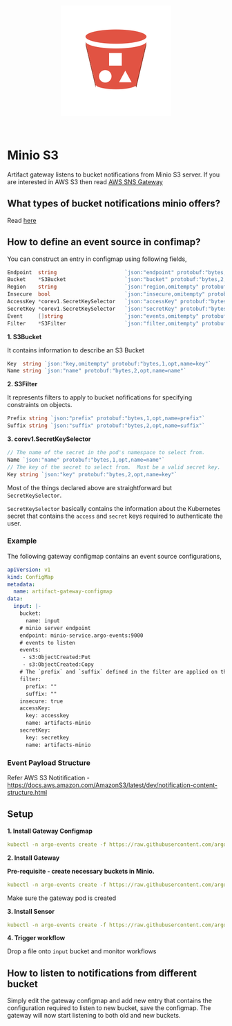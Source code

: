 <p align="center">
  <img src="https://github.com/argoproj/argo-events/blob/update-docs/docs/assets/s3.png?raw=true" alt="Minio S3"/>
</p>

<br/>


# Minio S3

Artifact gateway listens to bucket notifications from Minio S3 server. If you are interested in AWS S3 then 
read [AWS SNS Gateway]() 

## What types of bucket notifications minio offers?
Read [here](https://docs.minio.io/docs/minio-bucket-notification-guide.html)

## How to define an event source in confimap?
You can construct an entry in configmap using following fields,

```go
Endpoint  string                      `json:"endpoint" protobuf:"bytes,1,opt,name=endpoint"`
Bucket    *S3Bucket                   `json:"bucket" protobuf:"bytes,2,opt,name=bucket"`
Region    string                      `json:"region,omitempty" protobuf:"bytes,3,opt,name=region"`
Insecure  bool                        `json:"insecure,omitempty" protobuf:"varint,4,opt,name=insecure"`
AccessKey *corev1.SecretKeySelector   `json:"accessKey" protobuf:"bytes,5,opt,name=accessKey"`
SecretKey *corev1.SecretKeySelector   `json:"secretKey" protobuf:"bytes,6,opt,name=secretKey"`
Event     []string                    `json:"events,omitempty" protobuf:"bytes,7,opt,name=events"`
Filter    *S3Filter                   `json:"filter,omitempty" protobuf:"bytes,8,opt,name=filter"`
```

**1. S3Bucket** 

It contains information to describe an S3 Bucket
```go
Key  string `json:"key,omitempty" protobuf:"bytes,1,opt,name=key"`
Name string `json:"name" protobuf:"bytes,2,opt,name=name"`
```

**2. S3Filter**

It represents filters to apply to bucket nofifications for specifying constraints on objects.
```go
Prefix string `json:"prefix" protobuf:"bytes,1,opt,name=prefix"`
Suffix string `json:"suffix" protobuf:"bytes,2,opt,name=suffix"`
```

**3. corev1.SecretKeySelector**

```go
// The name of the secret in the pod's namespace to select from.
Name `json:"name" protobuf:"bytes,1,opt,name=name"`
// The key of the secret to select from.  Must be a valid secret key.
Key string `json:"key" protobuf:"bytes,2,opt,name=key"`
```

Most of the things declared above are straightforward but `SecretKeySelector`. 

`SecretKeySelector` basically contains the information about the Kubernetes secret that 
contains the `access` and `secret` keys required to authenticate the user.

### Example
The following gateway configmap contains an event source configurations,

```yaml
apiVersion: v1
kind: ConfigMap
metadata:
  name: artifact-gateway-configmap
data:
  input: |-
    bucket:
      name: input
    # minio server endpoint
    endpoint: minio-service.argo-events:9000
    # events to listen
    events: 
     - s3:ObjectCreated:Put
     - s3:ObjectCreated:Copy
    # The `prefix` and `suffix` defined in the filter are applied on the key that is retrieved from bucket notification. 
    filter:
      prefix: ""
      suffix: ""
    insecure: true
    accessKey:
      key: accesskey
      name: artifacts-minio
    secretKey:
      key: secretkey
      name: artifacts-minio
``` 

### Event Payload Structure
Refer AWS S3 Notitification - https://docs.aws.amazon.com/AmazonS3/latest/dev/notification-content-structure.html

## Setup

**1. Install Gateway Configmap**

```yaml
kubectl -n argo-events create -f https://raw.githubusercontent.com/argoproj/argo-events/master/examples/gateways/artifact-gateway-configmap.yaml
```

**2. Install Gateway**

**Pre-requisite - create necessary buckets in Minio.**

```yaml
kubectl -n argo-events create -f https://raw.githubusercontent.com/argoproj/argo-events/master/examples/gateways/artifact-http.yaml
```

Make sure the gateway pod is created
   
**3. Install Sensor**

```yaml
kubectl -n argo-events create -f https://raw.githubusercontent.com/argoproj/argo-events/master/examples/sensors/artifact.yaml
```

**4. Trigger workflow**

Drop a file onto `input` bucket and monitor workflows

## How to listen to notifications from different bucket
Simply edit the gateway configmap and add new entry that contains the configuration required to listen to new bucket, save
the configmap. The gateway will now start listening to both old and new buckets. 
